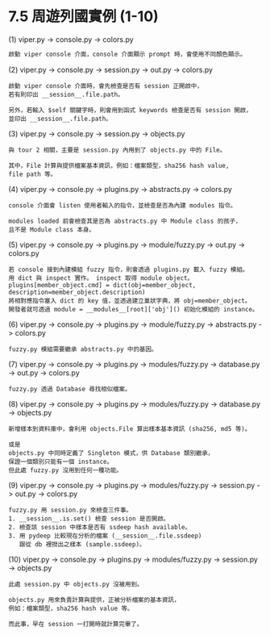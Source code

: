 # 7.5 周遊列國實例 \(1-10\)

\(1\) viper.py -&gt; console.py -&gt; colors.py

```python
啟動 viper console 介面，console 介面顯示 prompt 時，會使用不同顏色顯示。
```

\(2\) viper.py -&gt; console.py -&gt; session.py -&gt; out.py -&gt; colors.py

```text
啟動 viper console 介面時，會先檢查是否有 session 正開啟中，
若有則印出 __session__.file.path。

另外，若輸入 $self 關鍵字時，則會用到函式 keywords 檢查是否有 session 開啟，
並印出 __session__.file.path。 
```

\(3\) viper.py -&gt; console.py -&gt; session.py -&gt; objects.py

```text
與 tour 2 相關，主要是 session.py 內用到了 objects.py 中的 File。

其中，File 計算與提供檔案基本資訊，例如：檔案類型，sha256 hash value, 
file path 等。
```

\(4\) viper.py -&gt; console.py -&gt; plugins.py -&gt; abstracts.py -&gt; colors.py

```text
console 介面會 listen 使用者輸入的指令，並檢查是否為內建 modules 指令。

modules loaded 前會檢查其是否為 abstracts.py 中 Module class 的孩子，
且不是 Module class 本身。
```

\(5\) viper.py -&gt; console.py -&gt; plugins.py -&gt; module/fuzzy.py -&gt; out.py -&gt; colors.py

```text
若 console 接到內建模組 fuzzy 指令，則會透過 plugins.py 載入 fuzzy 模組。
用 dict 與 inspect 實作。 inspect 取得 module object。
plugins[member_object.cmd] = dict(obj=member_object, description=member_object.description)
將相對應指令塞入 dict 的 key 值，並透過建立巢狀字典，將 obj=member_object。
開發者就可透過 module = __modules__[root]['obj']() 初始化模組的 instance。
```

\(6\) viper.py -&gt; console.py -&gt; plugins.py -&gt; module/fuzzy.py -&gt; abstracts.py -&gt; colors.py

```text
fuzzy.py 模組需要繼承 abstracts.py 中的基因。 
```

\(7\) viper.py -&gt; console.py -&gt; plugins.py -&gt; modules/fuzzy.py -&gt; database.py -&gt; out.py -&gt; colors.py

```text
fuzzy.py 透過 Database 尋找相似檔案。
```

\(8\) viper.py -&gt; console.py -&gt; plugins.py -&gt; modules/fuzzy.py -&gt; database.py -&gt; objects.py

```text
新增樣本到資料庫中，會利用 objects.File 算出樣本基本資訊 (sha256, md5 等)。

或是
objects.py 中同時定義了 Singleton 模式，供 Database 類別繼承，
保證一個類別只能有一個 instance。
但此處 fuzzy.py 沒用到任何一種功能。
```

\(9\) viper.py -&gt; console.py -&gt; plugins.py -&gt; modules/fuzzy.py -&gt; session.py -&gt; out.py -&gt; colors.py

```text
fuzzy.py 用 session.py 來檢查三件事。
1. __session__.is.set() 檢查 session 是否開啟。
2. 檢查該 session 中樣本是否有 ssdeep hash available。
3. 用 pydeep 比較現在分析的檔案 (__session__.file.ssdeep) 
   跟從 db 裡撈出之樣本 (sample.ssdeep)。
```

\(10\) viper.py -&gt; console.py -&gt; plugins.py -&gt; modules/fuzzy.py -&gt; session.py -&gt; objects.py

```text
此處 session.py 中 objects.py 沒被用到。

objects.py 用來負責計算與提供，正被分析檔案的基本資訊，
例如：檔案類型，sha256 hash value 等。

而此事，早在 session 一打開時就計算完畢了。
```

